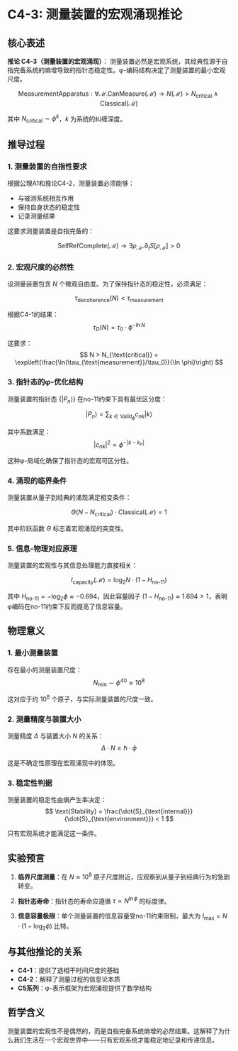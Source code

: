 # C4-3: 测量装置的宏观涌现推论

## 核心表述

**推论 C4-3（测量装置的宏观涌现）**：
测量装置必然是宏观系统，其经典性源于自指完备系统的熵增导致的指针态稳定性。φ-编码结构决定了测量装置的最小宏观尺度。

$$
\text{MeasurementApparatus}: \forall \mathcal{M} . \text{CanMeasure}(\mathcal{M}) \rightarrow N(\mathcal{M}) > N_{\text{critical}} \wedge \text{Classical}(\mathcal{M})
$$

其中 $N_{\text{critical}} \sim \phi^k$，$k$ 为系统的纠缠深度。

## 推导过程

### 1. 测量装置的自指性要求

根据公理A1和推论C4-2，测量装置必须能够：
- 与被测系统相互作用
- 保持自身状态的稳定性
- 记录测量结果

这要求测量装置是自指完备的：

$$
\text{SelfRefComplete}(\mathcal{M}) \rightarrow \exists \rho_{\mathcal{M}} . \partial_t S[\rho_{\mathcal{M}}] > 0
$$

### 2. 宏观尺度的必然性

设测量装置包含 $N$ 个微观自由度。为了保持指针态的稳定性，必须满足：

$$
\tau_{\text{decoherence}}(N) < \tau_{\text{measurement}}
$$

根据C4-1的结果：
$$
\tau_D(N) = \tau_0 \cdot \phi^{-\ln N}
$$

这要求：
$$
N > N_{\text{critical}} = \exp\left(\frac{\ln(\tau_{\text{measurement}}/\tau_0)}{\ln \phi}\right)
$$

### 3. 指针态的φ-优化结构

测量装置的指针态 $\{|P_n\rangle\}$ 在no-11约束下具有最优区分度：

$$
|P_n\rangle = \sum_{k \in \text{Valid}_\phi} c_{nk} |k\rangle
$$

其中系数满足：
$$
|c_{nk}|^2 \propto \phi^{-|k-k_n|}
$$

这种φ-局域化确保了指针态的宏观可区分性。

### 4. 涌现的临界条件

测量装置从量子到经典的涌现满足相变条件：

$$
\Theta(N - N_{\text{critical}}) \cdot \text{Classical}(\mathcal{M}) = 1
$$

其中阶跃函数 $\Theta$ 标志着宏观涌现的突变性。

### 5. 信息-物理对应原理

测量装置的宏观性与其信息处理能力直接相关：

$$
I_{\text{capacity}}(\mathcal{M}) = \log_2 N \cdot (1 - H_{\text{no-11}})
$$

其中 $H_{\text{no-11}} = -\log_2 \phi \approx -0.694$，因此容量因子 $(1 - H_{\text{no-11}}) \approx 1.694 > 1$，表明φ编码在no-11约束下反而提高了信息容量。

## 物理意义

### 1. 最小测量装置

存在最小的测量装置尺度：
$$
N_{\text{min}} \sim \phi^{40} \approx 10^{8}
$$

这对应于约 $10^8$ 个原子，与实际测量装置的尺度一致。

### 2. 测量精度与装置大小

测量精度 $\Delta$ 与装置大小 $N$ 的关系：
$$
\Delta \cdot N \geq \hbar \cdot \phi
$$

这是不确定性原理在宏观涌现中的体现。

### 3. 稳定性判据

测量装置的稳定性由熵产生率决定：
$$
\text{Stability} = \frac{\dot{S}_{\text{internal}}}{\dot{S}_{\text{environment}}} < 1
$$

只有宏观系统才能满足这一条件。

## 实验预言

1. **临界尺度测量**：在 $N \approx 10^8$ 原子尺度附近，应观察到从量子到经典行为的急剧转变。

2. **指针态寿命**：指针态的寿命应遵循 $\tau \propto N^{\ln \phi}$ 的标度律。

3. **信息容量极限**：单个测量装置的信息容量受no-11约束限制，最大为 $I_{\max} = N \cdot (1-\log_2 \phi)$ 比特。

## 与其他推论的关系

- **C4-1**：提供了退相干时间尺度的基础
- **C4-2**：解释了测量过程的信息论本质
- **C5系列**：φ-表示框架为宏观涌现提供了数学结构

## 哲学含义

测量装置的宏观性不是偶然的，而是自指完备系统熵增的必然结果。这解释了为什么我们生活在一个宏观世界中——只有宏观系统才能稳定地记录和传递信息。